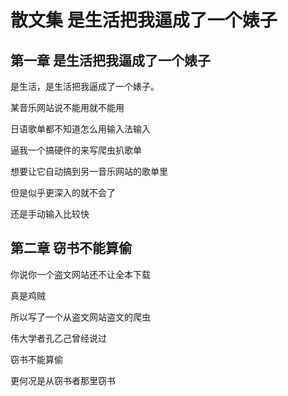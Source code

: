 # 散文集 是生活把我逼成了一个婊子

## 第一章 是生活把我逼成了一个婊子

是生活，是生活把我逼成了一个婊子。

某音乐网站说不能用就不能用

日语歌单都不知道怎么用输入法输入

逼我一个搞硬件的来写爬虫扒歌单

想要让它自动搞到另一音乐网站的歌单里

但是似乎更深入的就不会了

还是手动输入比较快

## 第二章 窃书不能算偷

你说你一个盗文网站还不让全本下载

真是鸡贼

所以写了一个从盗文网站盗文的爬虫

伟大学者孔乙己曾经说过

窃书不能算偷

更何况是从窃书者那里窃书





